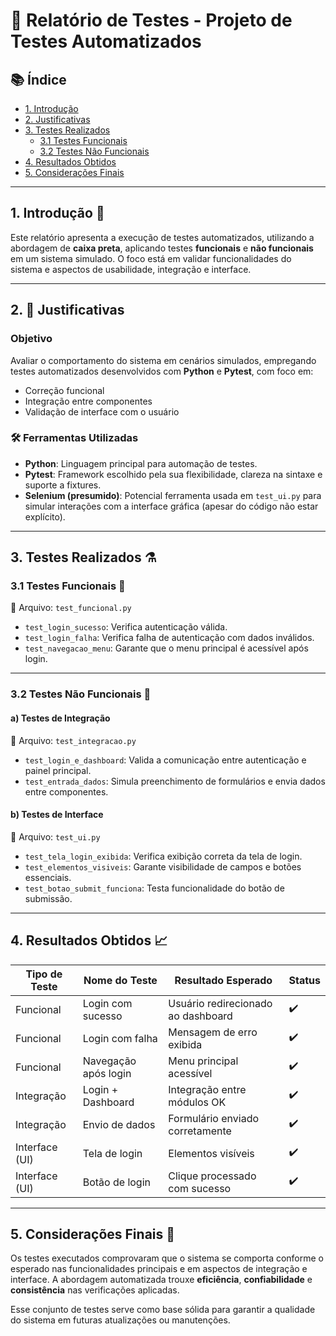 # 📃 Relatório de Testes - Projeto de Testes Automatizados

## 📚 Índice

- [1. Introdução](#1-introdução-)
- [2. Justificativas](#2-justificativas-)
- [3. Testes Realizados](#3-testes-realizados-)
  - [3.1 Testes Funcionais](#31-testes-funcionais-)
  - [3.2 Testes Não Funcionais](#32-testes-não-funcionais-)
- [4. Resultados Obtidos](#4-resultados-obtidos-)
- [5. Considerações Finais](#5-considerações-finais-)

---

## 1. Introdução 📘

Este relatório apresenta a execução de testes automatizados, utilizando a abordagem de **caixa preta**, aplicando testes **funcionais** e **não funcionais** em um sistema simulado. O foco está em validar funcionalidades do sistema e aspectos de usabilidade, integração e interface.

---

## 2. 📕 Justificativas

### Objetivo

Avaliar o comportamento do sistema em cenários simulados, empregando testes automatizados desenvolvidos com **Python** e **Pytest**, com foco em:

- Correção funcional  
- Integração entre componentes  
- Validação de interface com o usuário

### 🛠️ Ferramentas Utilizadas

- **Python**: Linguagem principal para automação de testes.  
- **Pytest**: Framework escolhido pela sua flexibilidade, clareza na sintaxe e suporte a fixtures.  
- **Selenium (presumido)**: Potencial ferramenta usada em `test_ui.py` para simular interações com a interface gráfica (apesar do código não estar explícito).

---

## 3. Testes Realizados ⚗

### 3.1 Testes Funcionais 🧪

📄 Arquivo: `test_funcional.py`

- `test_login_sucesso`: Verifica autenticação válida.  
- `test_login_falha`: Verifica falha de autenticação com dados inválidos.  
- `test_navegacao_menu`: Garante que o menu principal é acessível após login.

---

### 3.2 Testes Não Funcionais 🔐

#### a) Testes de Integração  
📄 Arquivo: `test_integracao.py`

- `test_login_e_dashboard`: Valida a comunicação entre autenticação e painel principal.  
- `test_entrada_dados`: Simula preenchimento de formulários e envia dados entre componentes.

#### b) Testes de Interface  
📄 Arquivo: `test_ui.py`

- `test_tela_login_exibida`: Verifica exibição correta da tela de login.  
- `test_elementos_visiveis`: Garante visibilidade de campos e botões essenciais.  
- `test_botao_submit_funciona`: Testa funcionalidade do botão de submissão.

---

## 4. Resultados Obtidos 📈

| Tipo de Teste           | Nome do Teste                | Resultado Esperado                     | Status |
|-------------------------|------------------------------|----------------------------------------|--------|
| Funcional               | Login com sucesso            | Usuário redirecionado ao dashboard     | ✔️     |
| Funcional               | Login com falha              | Mensagem de erro exibida               | ✔️     |
| Funcional               | Navegação após login         | Menu principal acessível               | ✔️     |
| Integração              | Login + Dashboard            | Integração entre módulos OK            | ✔️     |
| Integração              | Envio de dados               | Formulário enviado corretamente        | ✔️     |
| Interface (UI)          | Tela de login                | Elementos visíveis                     | ✔️     |
| Interface (UI)          | Botão de login               | Clique processado com sucesso          | ✔️     |

---

## 5. Considerações Finais 🏁

Os testes executados comprovaram que o sistema se comporta conforme o esperado nas funcionalidades principais e em aspectos de integração e interface. A abordagem automatizada trouxe **eficiência**, **confiabilidade** e **consistência** nas verificações aplicadas.

Esse conjunto de testes serve como base sólida para garantir a qualidade do sistema em futuras atualizações ou manutenções.
